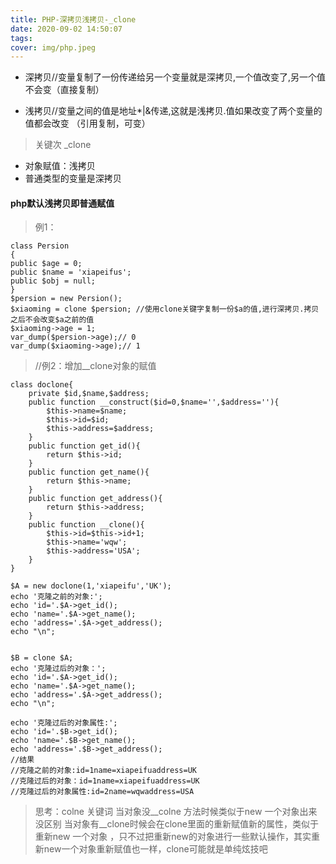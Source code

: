 ```yaml
---
title: PHP-深拷贝浅拷贝-_clone
date: 2020-09-02 14:50:07
tags:
cover: img/php.jpeg
---
```

- 深拷贝//变量复制了一份传递给另一个变量就是深拷贝,一个值改变了,另一个值不会变（直接复制）


- 浅拷贝//变量之间的值是地址*|&传递,这就是浅拷贝.值如果改变了两个变量的值都会改变 （引用复制，可变）

> 关键次 _clone

- 对象赋值：浅拷贝
- 普通类型的变量是深拷贝

#### php默认浅拷贝即普通赋值

> 例1：
```
class Persion
{
public $age = 0;
public $name = 'xiapeifus';
public $obj = null;
}
$persion = new Persion();
$xiaoming = clone $persion; //使用clone关键字复制一份$a的值,进行深拷贝.拷贝之后不会改变$a之前的值
$xiaoming->age = 1;
var_dump($persion->age);// 0
var_dump($xiaoming->age);// 1
```

> //例2：增加__clone对象的赋值

```
class doclone{
    private $id,$name,$address;
    public function __construct($id=0,$name='',$address=''){
        $this->name=$name;
        $this->id=$id;
        $this->address=$address;
    }
    public function get_id(){
        return $this->id;
    }
    public function get_name(){
        return $this->name;
    }
    public function get_address(){
        return $this->address;
    }
    public function __clone(){
        $this->id=$this->id+1;
        $this->name='wqw';
        $this->address='USA';
    }
}

$A = new doclone(1,'xiapeifu','UK');
echo '克隆之前的对象:';
echo 'id='.$A->get_id();
echo 'name='.$A->get_name();
echo 'address='.$A->get_address();
echo "\n";


$B = clone $A;
echo '克隆过后的对象：';
echo 'id='.$A->get_id();
echo 'name='.$A->get_name();
echo 'address='.$A->get_address();
echo "\n";

echo '克隆过后的对象属性:';
echo 'id='.$B->get_id();
echo 'name='.$B->get_name();
echo 'address='.$B->get_address();
//结果
//克隆之前的对象:id=1name=xiapeifuaddress=UK
//克隆过后的对象：id=1name=xiapeifuaddress=UK
//克隆过后的对象属性:id=2name=wqwaddress=USA

```

> 思考：colne 关键词 当对象没__colne 方法时候类似于new 一个对象出来没区别
        当对象有__clone时候会在clone里面的重新赋值新的属性，类似于重新new 一个对象 ，只不过把重新new的对象进行一些默认操作，其实重新new一个对象重新赋值也一样，clone可能就是单纯炫技吧
        




